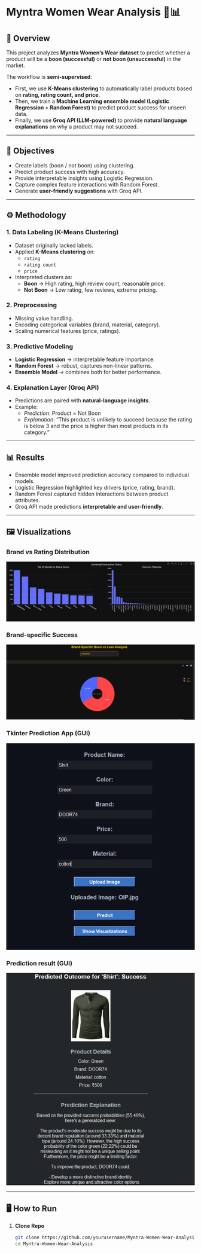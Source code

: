 # Myntra Women Wear Analysis 👗📊

## 📌 Overview
This project analyzes **Myntra Women’s Wear dataset** to predict whether a product will be a **boon (successful)** or **not boon (unsuccessful)** in the market.  

The workflow is **semi-supervised**:  
- First, we use **K-Means clustering** to automatically label products based on **rating, rating count, and price**.  
- Then, we train a **Machine Learning ensemble model (Logistic Regression + Random Forest)** to predict product success for unseen data.  
- Finally, we use **Groq API (LLM-powered)** to provide **natural language explanations** on why a product may not succeed.

---

## 🎯 Objectives
- Create labels (boon / not boon) using clustering.  
- Predict product success with high accuracy.  
- Provide interpretable insights using Logistic Regression.  
- Capture complex feature interactions with Random Forest.  
- Generate **user-friendly suggestions** with Groq API.  

---

## ⚙️ Methodology

### 1. Data Labeling (K-Means Clustering)
- Dataset originally lacked labels.  
- Applied **K-Means clustering** on:  
  - `rating`  
  - `rating count`  
  - `price`  
- Interpreted clusters as:  
  - **Boon** → High rating, high review count, reasonable price.  
  - **Not Boon** → Low rating, few reviews, extreme pricing.  

### 2. Preprocessing
- Missing value handling.  
- Encoding categorical variables (brand, material, category).  
- Scaling numerical features (price, ratings).  

### 3. Predictive Modeling
- **Logistic Regression** → interpretable feature importance.  
- **Random Forest** → robust, captures non-linear patterns.  
- **Ensemble Model** → combines both for better performance.  

### 4. Explanation Layer (Groq API)
- Predictions are paired with **natural-language insights**.  
- Example:  
  - *Prediction*: Product = Not Boon  
  - *Explanation*: “This product is unlikely to succeed because the rating is below 3 and the price is higher than most products in its category.”  

---

## 📊 Results
- Ensemble model improved prediction accuracy compared to individual models.  
- Logistic Regression highlighted key drivers (price, rating, brand).  
- Random Forest captured hidden interactions between product attributes.  
- Groq API made predictions **interpretable and user-friendly**.  

---

## 🖼️ Visualizations

### Brand vs Rating Distribution
![Brand vs Rating and Material Type vs Product Success](images/brands_rating_cnt.png)

### Brand-specific Success
![Brand Success](images/brandboon.png)

### Tkinter Prediction App (GUI)
![Tkinter App](images/app.png)

### Prediction result (GUI)
![Tkinter App](images/prediction.png)


---

## 🖥️ How to Run

1. **Clone Repo**
   ```bash
   git clone https://github.com/yourusername/Myntra-Women-Wear-Analysis.git
   cd Myntra-Women-Wear-Analysis

